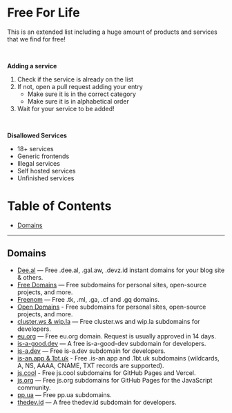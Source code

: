 # Free For Life

This is an extended list including a huge amount of products and services that we find for free!

<br>

**Adding a service**

1. Check if the service is already on the list
2. If not, open a pull request adding your entry
    - Make sure it is in the correct category
    - Make sure it is in alphabetical order
3. Wait for your service to be added!

<br>

**Disallowed Services**

- 18+ services
- Generic frontends
- Illegal services
- Self hosted services
- Unfinished services

# Table of Contents

  - [Domains](#domains)

---

## Domains

  - [Dee.al](https://domain.dee.al) — Free .dee.al, .gal.aw, .devz.id instant domains for your blog site & others.
  - [Free Domains](https://freesubdomains.org) — Free subdomains for personal sites, open-source projects, and more.
  - [Freenom](https://freenom.com) — Free .tk, .ml, .ga, .cf and .gq domains.
  - [Open Domains](https://open-domains.net) - Free subdomains for personal sites, open-source projects, and more.
  - [cluster.ws & wip.la](https://github.com/Olivr/free-domain) — Free cluster.ws and wip.la subdomains for developers.
  - [eu.org](https://nic.eu.org) — Free eu.org domain. Request is usually approved in 14 days.
  - [is-a-good.dev](https://is-a-good.dev) — A free is-a-good-dev subdomain for developers.
  - [is-a.dev](https://www.is-a.dev/) — Free is-a.dev subdomain for developers.
  - [is-an.app & 1bt.uk](https://github.com/tarampampam/free-domains) - Free .is-an.app and .1bt.uk subdomains (wildcards, A, NS, AAAA, CNAME, TXT records are supported).
  - [js.cool](https://github.com/willin/js.cool) - Free js.cool subdomains for GitHub Pages and Vercel.
  - [js.org](https://js.org) — Free js.org subdomains for GitHub Pages for the JavaScript community.
  - [pp.ua](https://nic.ua/) — Free pp.ua subdomains.
  - [thedev.id](https://thedev.id) — A free thedev.id subdomain for developers.
